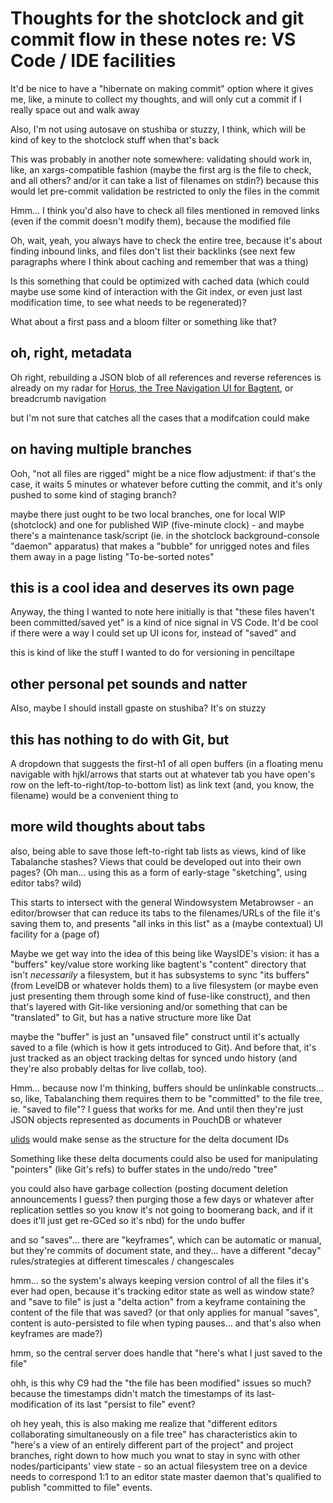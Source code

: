 # Thoughts for the shotclock and git commit flow in these notes re: VS Code / IDE facilities

It'd be nice to have a "hibernate on making commit" option where it gives me, like, a minute to collect my thoughts, and will only cut a commit if I really space out and walk away

Also, I'm not using autosave on stushiba or stuzzy, I think, which will be kind of key to the shotclock stuff when that's back

This was probably in another note somewhere: validating should work in, like, an xargs-compatible fashion (maybe the first arg is the file to check, and all others? and/or it can take a list of filenames on stdin?) because this would let pre-commit validation be restricted to only the files in the commit

Hmm... I think you'd also have to check all files mentioned in removed links (even if the commit doesn't modify them), because the modified file

Oh, wait, yeah, you always have to check the entire tree, because it's about finding inbound links, and files don't list their backlinks (see next few paragraphs where I think about caching and remember that was a thing)

Is this something that could be optimized with cached data (which could maybe use some kind of interaction with the Git index, or even just last modification time, to see what needs to be regenerated)?

What about a first pass and a bloom filter or something like that?

## oh, right, metadata

Oh right, rebuilding a JSON blob of all references and reverse references is already on my radar for [Horus, the Tree Navigation UI for Bagtent](gxwgq-215gn-40947-n0vv1-r8tr4), or breadcrumb navigation

but I'm not sure that catches all the cases that a modifcation could make

## on having multiple branches

Ooh, "not all files are rigged" might be a nice flow adjustment: if that's the case, it waits 5 minutes or whatever before cutting the commit, and it's only pushed to some kind of staging branch?

maybe there just ought to be two local branches, one for local WIP (shotclock) and one for published WIP (five-minute clock) - and maybe there's a maintenance task/script (ie. in the shotclock background-console "daemon" apparatus) that makes a "bubble" for unrigged notes and files them away in a page listing "To-be-sorted notes"

## this is a cool idea and deserves its own page

Anyway, the thing I wanted to note here initially is that "these files haven't been committed/saved yet" is a kind of nice signal in VS Code. It'd be cool if there were a way I could set up UI icons for, instead of "saved" and

this is kind of like the stuff I wanted to do for versioning in penciltape

## other personal pet sounds and natter

Also, maybe I should install gpaste on stushiba? It's on stuzzy

## this has nothing to do with Git, but

A dropdown that suggests the first-h1 of all open buffers (in a floating menu navigable with hjkl/arrows that starts out at whatever tab you have open's row on the left-to-right/top-to-bottom list) as link text (and, you know, the filename) would be a convenient thing to

## more wild thoughts about tabs

also, being able to save those left-to-right tab lists as views, kind of like Tabalanche stashes? Views that could be developed out into their own pages? (Oh man... using this as a form of early-stage "sketching", using editor tabs? wild)

This starts to intersect with the general Windowsystem Metabrowser - an editor/browser that can reduce its tabs to the filenames/URLs of the file it's saving them to, and presents "all inks in this list" as a (maybe contextual) UI facility for a (page of)

Maybe we get way into the idea of this being like WaysIDE's vision: it has a "buffers" key/value store working like bagtent's "content" directory that isn't *necessarily* a filesystem, but it has subsystems to sync "its buffers" (from LevelDB or whatever holds them) to a live filesystem (or maybe even just presenting them through some kind of fuse-like construct), and then that's layered with Git-like versioning and/or something that can be "translated" to Git, but has a native structure more like Dat

maybe the "buffer" is just an "unsaved file" construct until it's actually saved to a file (which is how it gets introduced to Git). And before that, it's just tracked as an object tracking deltas for synced undo history (and they're also probably deltas for live collab, too).

Hmm... because now I'm thinking, buffers should be unlinkable constructs... so, like, Tabalanching them requires them to be "committed" to the file tree, ie. "saved to file"? I guess that works for me. And until then they're just JSON objects represented as documents in PouchDB or whatever

[ulids](https://github.com/ulid/spec) would make sense as the structure for the delta document IDs

Something like these delta documents could also be used for manipulating "pointers" (like Git's refs) to buffer states in the undo/redo "tree"

you could also have garbage collection (posting document deletion announcements I guess? then purging those a few days or whatever after replication settles so you know it's not going to boomerang back, and if it does it'll just get re-GCed so it's nbd) for the undo buffer

and so "saves"... there are "keyframes", which can be automatic or manual, but they're commits of document state, and they... have a different "decay" rules/strategies at different timescales / changescales

hmm... so the system's always keeping version control of all the files it's ever had open, because it's tracking editor state as well as window state? and "save to file" is just a "delta action" from a keyframe containing the content of the file that was saved? (or that only applies for manual "saves", content is auto-persisted to file when typing pauses... and that's also when keyframes are made?)

hmm, so the central server does handle that "here's what I just saved to the file"

ohh, is this why C9 had the "the file has been modified" issues so much? because the timestamps didn't match the timestamps of its last-modification of its last "persist to file" event?

oh hey yeah, this is also making me realize that "different editors collaborating simultaneously on a file tree" has characteristics akin to "here's a view of an entirely different part of the project" and project branches, right down to how much you wnat to stay in sync with other nodes/participants' view state - so an actual filesystem tree on a device needs to correspond 1:1 to an editor state master daemon that's qualified to publish "committed to file" events.
